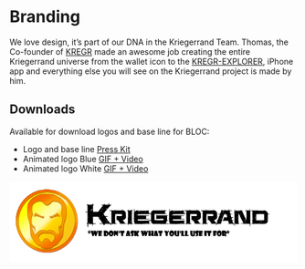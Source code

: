 # **Branding**

We love design, it’s part of our DNA in the Kriegerrand Team. Thomas, the Co-founder of [KREGR](https://kriegerrand.com) made an awesome job creating the entire Kriegerrand universe from the wallet icon to the [KREGR-EXPLORER](https://xyz.kriegerrand.com), iPhone app and everything else you will see on the Kriegerrand project is made by him.

## **Downloads**

Available for download logos and base line for BLOC:

- Logo and base line [Press Kit](images/branding/PRESS_KIT.zip)
- Animated logo Blue [GIF + Video](images/branding/BLOC_animated_BLUE.zip)
- Animated logo White [GIF + Video](images/branding/BLOC_animated_WHITE.zip)

![image](https://github.com/Algersoft/Kriegerrand/blob/master/logos/Krieggerrand-logo-git.png)
